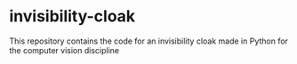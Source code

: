 # invisibility-cloak
This repository contains the code for an invisibility cloak made in Python for the computer vision discipline
